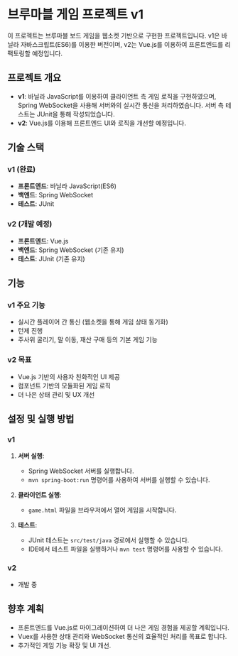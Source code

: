 # 브루마블 게임 프로젝트 v1

이 프로젝트는 브루마블 보드 게임을 웹소켓 기반으로 구현한 프로젝트입니다. 
v1은 바닐라 자바스크립트(ES6)를 이용한 버전이며, v2는 Vue.js를 이용하여 프론트엔드를 리팩토링할 예정입니다.

## 프로젝트 개요

- **v1**: 바닐라 JavaScript를 이용하여 클라이언트 측 게임 로직을 구현하였으며, Spring WebSocket을 사용해 서버와의 실시간 통신을 처리하였습니다. 서버 측 테스트는 JUnit을 통해 작성되었습니다.
- **v2**: Vue.js를 이용해 프론트엔드 UI와 로직을 개선할 예정입니다.

## 기술 스택

### v1 (완료)
- **프론트엔드**: 바닐라 JavaScript(ES6)
- **백엔드**: Spring WebSocket
- **테스트**: JUnit

### v2 (개발 예정)
- **프론트엔드**: Vue.js
- **백엔드**: Spring WebSocket (기존 유지)
- **테스트**: JUnit (기존 유지)

## 기능

### v1 주요 기능
- 실시간 플레이어 간 통신 (웹소켓을 통해 게임 상태 동기화)
- 턴제 진행
- 주사위 굴리기, 말 이동, 재산 구매 등의 기본 게임 기능

### v2 목표
- Vue.js 기반의 사용자 친화적인 UI 제공
- 컴포넌트 기반의 모듈화된 게임 로직
- 더 나은 상태 관리 및 UX 개선

## 설정 및 실행 방법

### v1
1. **서버 실행**:
    - Spring WebSocket 서버를 실행합니다.
    - `mvn spring-boot:run` 명령어를 사용하여 서버를 실행할 수 있습니다.

2. **클라이언트 실행**:
    - `game.html` 파일을 브라우저에서 열어 게임을 시작합니다.

3. **테스트**:
    - JUnit 테스트는 `src/test/java` 경로에서 실행할 수 있습니다.
    - IDE에서 테스트 파일을 실행하거나 `mvn test` 명령어를 사용할 수 있습니다.

### v2
- 개발 중

## 향후 계획
- 프론트엔드를 Vue.js로 마이그레이션하여 더 나은 게임 경험을 제공할 계획입니다.
- Vuex를 사용한 상태 관리와 WebSocket 통신의 효율적인 처리를 목표로 합니다.
- 추가적인 게임 기능 확장 및 UI 개선.